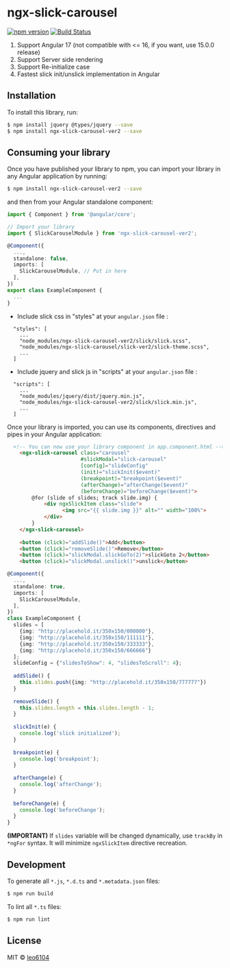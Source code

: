 # ngx-slick-carousel

[![npm version](https://badge.fury.io/js/ngx-slick-carousel.svg)](https://badge.fury.io/js/ngx-slick-carousel)
[![Build Status](https://travis-ci.com/leo6104/ngx-slick-carousel.svg?branch=master)](https://travis-ci.com/leo6104/ngx-slick-carousel)

1. Support Angular 17 (not compatible with <= 16, if you want, use 15.0.0 release)
2. Support Server side rendering
3. Support Re-initialize case
4. Fastest slick init/unslick implementation in Angular

## Installation

To install this library, run:

```bash
$ npm install jquery @types/jquery --save
$ npm install ngx-slick-carousel-ver2 --save
```

## Consuming your library

Once you have published your library to npm, you can import your library in any Angular application by running:

```bash
$ npm install ngx-slick-carousel-ver2 --save
```

and then from your Angular standalone component:

```typescript
import { Component } from '@angular/core';

// Import your library
import { SlickCarouselModule } from 'ngx-slick-carousel-ver2';

@Component({
  ...,
  standalone: false,
  imports: [
    SlickCarouselModule, // Put in here
  ],
})
export class ExampleComponent {
  ...
}
```

- Include slick css in "styles" at your `angular.json` file  :
```
  "styles": [
    ...
    "node_modules/ngx-slick-carousel-ver2/slick/slick.scss",
    "node_modules/ngx-slick-carousel/slick-ver2/slick-theme.scss",
    ...
  ]
```

- Include jquery and slick js in "scripts" at your `angular.json` file  :
```
  "scripts": [
    ...
    "node_modules/jquery/dist/jquery.min.js",
    "node_modules/ngx-slick-carousel-ver2/slick/slick.min.js",
    ...
  ]
```

Once your library is imported, you can use its components, directives and pipes in your Angular application:
```html
  <!-- You can now use your library component in app.component.html -->
    <ngx-slick-carousel class="carousel" 
                        #slickModal="slick-carousel" 
                        [config]="slideConfig" 
                        (init)="slickInit($event)"
                        (breakpoint)="breakpoint($event)"
                        (afterChange)="afterChange($event)"
                        (beforeChange)="beforeChange($event)">
        @for (slide of slides; track slide.img) {
            <div ngxSlickItem class="slide">
                  <img src="{{ slide.img }}" alt="" width="100%">
            </div>
        }
    </ngx-slick-carousel>
    
    <button (click)="addSlide()">Add</button>
    <button (click)="removeSlide()">Remove</button>
    <button (click)="slickModal.slickGoTo(2)">slickGoto 2</button>
    <button (click)="slickModal.unslick()">unslick</button>
```

```typescript
@Component({
  ...,
  standalone: true,
  imports: [
    SlickCarouselModule, 
  ],
})
class ExampleComponent {
  slides = [
    {img: "http://placehold.it/350x150/000000"},
    {img: "http://placehold.it/350x150/111111"},
    {img: "http://placehold.it/350x150/333333"},
    {img: "http://placehold.it/350x150/666666"}
  ];
  slideConfig = {"slidesToShow": 4, "slidesToScroll": 4};
  
  addSlide() {
    this.slides.push({img: "http://placehold.it/350x150/777777"})
  }
  
  removeSlide() {
    this.slides.length = this.slides.length - 1;
  }
  
  slickInit(e) {
    console.log('slick initialized');
  }
  
  breakpoint(e) {
    console.log('breakpoint');
  }
  
  afterChange(e) {
    console.log('afterChange');
  }
  
  beforeChange(e) {
    console.log('beforeChange');
  }
}
```

**(IMPORTANT)** If `slides` variable will be changed dynamically, use `trackBy` in `*ngFor` syntax. It will minimize `ngxSlickItem` directive recreation.

## Development

To generate all `*.js`, `*.d.ts` and `*.metadata.json` files:

```bash
$ npm run build
```

To lint all `*.ts` files:

```bash
$ npm run lint
```

## License

MIT © [leo6104](mailto:heo@mpaghq.com)
